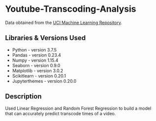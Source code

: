 # Youtube-Transcoding-Analysis
Data obtained from the [UCI Machine Learning Repository](https://archive.ics.uci.edu/ml/datasets/Online+Video+Characteristics+and+Transcoding+Time+Dataset).


## Libraries & Versions Used
* Python - version 3.7.5
* Pandas - version 0.23.4
* Numpy - version 1.15.4
* Seaborn - version 0.9.0
* Matplotlib - version 3.0.2
* Scikitlearn - version 0.20.1
* Jupyterthemes - version 0.20.0


## Description
Used Linear Regression and Random Forest Regression to build a model that can accurately predict transcode times of a video.





